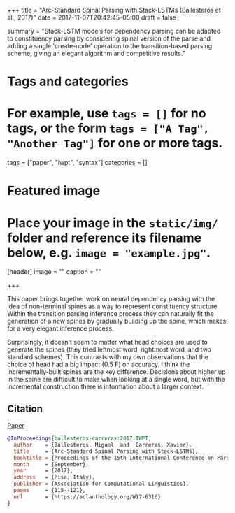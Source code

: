 +++
title = "Arc-Standard Spinal Parsing with Stack-LSTMs (Ballesteros et al., 2017)"
date = 2017-11-07T20:42:45-05:00
draft = false

summary = "Stack-LSTM models for dependency parsing can be adapted to constituency parsing by considering spinal version of the parse and adding a single 'create-node' operation to the transition-based parsing scheme, giving an elegant algorithm and competitive results."

# Tags and categories
# For example, use `tags = []` for no tags, or the form `tags = ["A Tag", "Another Tag"]` for one or more tags.
tags = ["paper", "iwpt", "syntax"]
categories = []

# Featured image
# Place your image in the `static/img/` folder and reference its filename below, e.g. `image = "example.jpg"`.
[header]
image = ""
caption = ""

+++

This paper brings together work on neural dependency parsing with the idea of non-terminal spines as a way to represent constituency structure.
Within the transition parsing inference process they can naturally fit the generation of a new spines by gradually building up the spine, which makes for a very elegant inference process.

Surprisingly, it doesn't seem to matter what head choices are used to generate the spines (they tried leftmost word, rightmost word, and two standard schemes).
This contrasts with my own observations that the choice of head had a big impact (0.5 F) on accuracy.
I think the incrementally-built spines are the key difference.
Decisions about higher up in the spine are difficult to make when looking at a single word, but with the incremental construction there is information about a larger context.

## Citation

[Paper](https://aclanthology.org/W17-6316)

```bibtex
@InProceedings{ballesteros-carreras:2017:IWPT,
  author    = {Ballesteros, Miguel  and  Carreras, Xavier},
  title     = {Arc-Standard Spinal Parsing with Stack-LSTMs},
  booktitle = {Proceedings of the 15th International Conference on Parsing Technologies},
  month     = {September},
  year      = {2017},
  address   = {Pisa, Italy},
  publisher = {Association for Computational Linguistics},
  pages     = {115--121},
  url       = {https://aclanthology.org/W17-6316}
}
```
